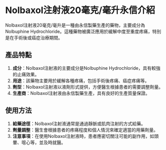 # Nolbaxol注射液20毫克/毫升永信介紹
Nolbaxol注射液20毫克/毫升是一種由永信製藥生產的藥物，主要成分為Nolbuphine Hydrochloride。這種藥物被廣泛應用於緩解中度至重度疼痛，特別是在手術後或癌症治療期間。
## 產品特點
1. **成分**：Nolbaxol注射液的主要成分是Nolbuphine Hydrochloride，具有較強的止痛效果。
2. **用途**：該藥物主要用於緩解各種疼痛，包括手術後疼痛、癌症疼痛等。
3. **劑型**：Nolbaxol注射液以液劑形式提供，方便醫生根據患者的需要調整劑量。
4. **生產商**：Nolbaxol注射液由永信製藥生產，具有良好的生產質量保證。
## 使用方法
1. **給藥途徑**：Nolbaxol注射液通常是通過靜脈或肌肉注射的方式給藥。
2. **劑量調整**：醫生會根據患者的疼痛程度和個人情況來確定適當的用藥劑量。
3. **注意事項**：在使用Nolbaxol注射液時，患者應密切關注可能的副作用，如頭暈、噁心等，並及時就醫。